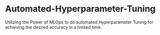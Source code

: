 # Automated-Hyperparameter-Tuning
Utilizing the Power of MLOps to do automated Hyperparameter Tuning for achieving the desired accuracy in a limited time.
